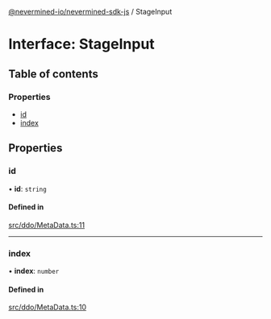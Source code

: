 [@nevermined-io/nevermined-sdk-js](../code-reference.md) / StageInput

# Interface: StageInput

## Table of contents

### Properties

- [id](StageInput.md#id)
- [index](StageInput.md#index)

## Properties

### id

• **id**: `string`

#### Defined in

[src/ddo/MetaData.ts:11](https://github.com/nevermined-io/sdk-js/blob/416920b/src/ddo/MetaData.ts#L11)

___

### index

• **index**: `number`

#### Defined in

[src/ddo/MetaData.ts:10](https://github.com/nevermined-io/sdk-js/blob/416920b/src/ddo/MetaData.ts#L10)
